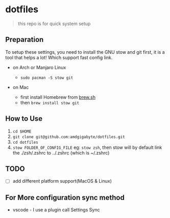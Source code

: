 # dotfiles

> this repo is for quick system setup

## Preparation

To setup these settings, you need to install the GNU stow and git first, it is a tool that helps a lot!
Which support fast config link.

- on Arch or Manjaro Linux
  - `sudo pacman -S stow git`

- on Mac
  - first install Homebrew from [brew.sh](https://brew.sh/)
  - then `brew install stow git`
  
## How to Use 

1. `cd $HOME`
2. `git clone git@github.com:amdgigabyte/dotfiles.git`
3. `cd dotfiles`
4. `stow FOLDER_OF_CONFIG_FILE` eg: `stow zsh`, then stow will by default link the ./zsh/.zshrc to ../.zshrc (which is ~/.zshrc)

## TODO

- [ ] add different platform support(MacOS & Linux)

## For More configuration sync method

- vscode - I use a plugin call Settings Sync
